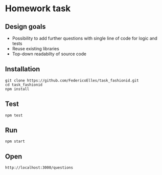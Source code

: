 
# Homework task


## Design goals

* Possibility to add further questions with single line of code for logic and tests
* Reuse existing libraries
* Top-down readabilty of source code

## Installation

    git clone https://github.com/FedericoElles/task_fashionid.git
    cd task_fashionid
    npm install

## Test

    npm test
   

## Run
    
    npm start

## Open

    http://localhost:3000/questions